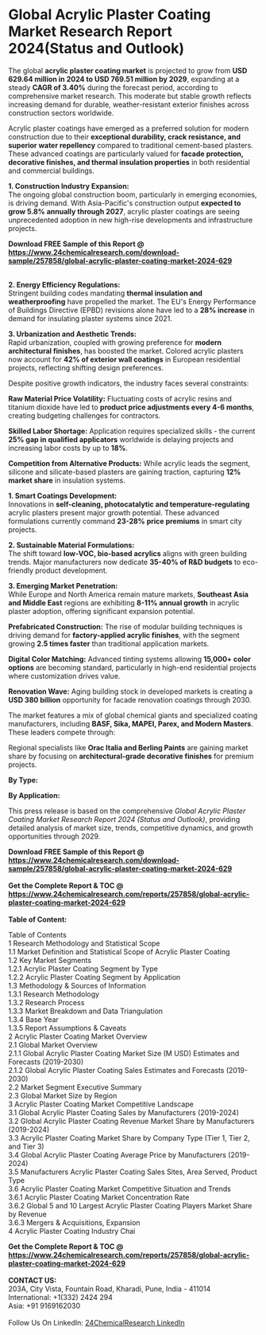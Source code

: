 <h1>Global Acrylic Plaster Coating Market Research Report 2024(Status and Outlook)</h1><p>The global <strong>acrylic plaster coating market</strong> is projected to grow from <strong>USD 629.64 million in 2024 to USD 769.51 million by 2029</strong>, expanding at a steady <strong>CAGR of 3.40%</strong> during the forecast period, according to comprehensive market research. This moderate but stable growth reflects increasing demand for durable, weather-resistant exterior finishes across construction sectors worldwide.</p><p>Acrylic plaster coatings have emerged as a preferred solution for modern construction due to their <strong>exceptional durability, crack resistance, and superior water repellency</strong> compared to traditional cement-based plasters. These advanced coatings are particularly valued for <strong>facade protection, decorative finishes, and thermal insulation properties</strong> in both residential and commercial buildings.</p><p><strong>1. Construction Industry Expansion:</strong><br>
The ongoing global construction boom, particularly in emerging economies, is driving demand. With Asia-Pacific's construction output <strong>expected to grow 5.8% annually through 2027</strong>, acrylic plaster coatings are seeing unprecedented adoption in new high-rise developments and infrastructure projects.</p><div><b>Download FREE Sample of this Report @ 
            <a href="https://www.24chemicalresearch.com/download-sample/257858/global-acrylic-plaster-coating-market-2024-629">
            https://www.24chemicalresearch.com/download-sample/257858/global-acrylic-plaster-coating-market-2024-629</a></b></div><br><p><strong>2. Energy Efficiency Regulations:</strong><br>
Stringent building codes mandating <strong>thermal insulation and weatherproofing</strong> have propelled the market. The EU's Energy Performance of Buildings Directive (EPBD) revisions alone have led to a <strong>28% increase</strong> in demand for insulating plaster systems since 2021.</p><p><strong>3. Urbanization and Aesthetic Trends:</strong><br>
Rapid urbanization, coupled with growing preference for <strong>modern architectural finishes</strong>, has boosted the market. Colored acrylic plasters now account for <strong>42% of exterior wall coatings</strong> in European residential projects, reflecting shifting design preferences.</p><p>Despite positive growth indicators, the industry faces several constraints:</p><p><strong>Raw Material Price Volatility:</strong> Fluctuating costs of acrylic resins and titanium dioxide have led to <strong>product price adjustments every 4-6 months</strong>, creating budgeting challenges for contractors.</p><p><strong>Skilled Labor Shortage:</strong> Application requires specialized skills - the current <strong>25% gap in qualified applicators</strong> worldwide is delaying projects and increasing labor costs by up to <strong>18%</strong>.</p><p><strong>Competition from Alternative Products:</strong> While acrylic leads the segment, silicone and silicate-based plasters are gaining traction, capturing <strong>12% market share</strong> in insulation systems.</p><p><strong>1. Smart Coatings Development:</strong><br>
Innovations in <strong>self-cleaning, photocatalytic and temperature-regulating</strong> acrylic plasters present major growth potential. These advanced formulations currently command <strong>23-28% price premiums</strong> in smart city projects.</p><p><strong>2. Sustainable Material Formulations:</strong><br>
The shift toward <strong>low-VOC, bio-based acrylics</strong> aligns with green building trends. Major manufacturers now dedicate <strong>35-40% of R&amp;D budgets</strong> to eco-friendly product development.</p><p><strong>3. Emerging Market Penetration:</strong><br>
While Europe and North America remain mature markets, <strong>Southeast Asia and Middle East</strong> regions are exhibiting <strong>8-11% annual growth</strong> in acrylic plaster adoption, offering significant expansion potential.</p><p><strong>Prefabricated Construction:</strong> The rise of modular building techniques is driving demand for <strong>factory-applied acrylic finishes</strong>, with the segment growing <strong>2.5 times faster</strong> than traditional application markets.</p><p><strong>Digital Color Matching:</strong> Advanced tinting systems allowing <strong>15,000+ color options</strong> are becoming standard, particularly in high-end residential projects where customization drives value.</p><p><strong>Renovation Wave:</strong> Aging building stock in developed markets is creating a <strong>USD 380 billion</strong> opportunity for facade renovation coatings through 2030.</p><p>The market features a mix of global chemical giants and specialized coating manufacturers, including <strong>BASF, Sika, MAPEI, Parex, and Modern Masters</strong>. These leaders compete through:</p><p>Regional specialists like <strong>Orac Italia and Berling Paints</strong> are gaining market share by focusing on <strong>architectural-grade decorative finishes</strong> for premium projects.</p><p><strong>By Type:</strong></p><p><strong>By Application:</strong></p><p>This press release is based on the comprehensive <em>Global Acrylic Plaster Coating Market Research Report 2024 (Status and Outlook)</em>, providing detailed analysis of market size, trends, competitive dynamics, and growth opportunities through 2029.</p><div><b>Download FREE Sample of this Report @ 
            <a href="https://www.24chemicalresearch.com/download-sample/257858/global-acrylic-plaster-coating-market-2024-629">
            https://www.24chemicalresearch.com/download-sample/257858/global-acrylic-plaster-coating-market-2024-629</a></b></div><br><div><b>Get the Complete Report & TOC @ 
            <a href="https://www.24chemicalresearch.com/reports/257858/global-acrylic-plaster-coating-market-2024-629">
            https://www.24chemicalresearch.com/reports/257858/global-acrylic-plaster-coating-market-2024-629</a></b></div><br>
            <b>Table of Content:</b><p>Table of Contents<br />
1 Research Methodology and Statistical Scope<br />
1.1 Market Definition and Statistical Scope of Acrylic Plaster Coating<br />
1.2 Key Market Segments<br />
1.2.1 Acrylic Plaster Coating Segment by Type<br />
1.2.2 Acrylic Plaster Coating Segment by Application<br />
1.3 Methodology & Sources of Information<br />
1.3.1 Research Methodology<br />
1.3.2 Research Process<br />
1.3.3 Market Breakdown and Data Triangulation<br />
1.3.4 Base Year<br />
1.3.5 Report Assumptions & Caveats<br />
2 Acrylic Plaster Coating Market Overview<br />
2.1 Global Market Overview<br />
2.1.1 Global Acrylic Plaster Coating Market Size (M USD) Estimates and Forecasts (2019-2030)<br />
2.1.2 Global Acrylic Plaster Coating Sales Estimates and Forecasts (2019-2030)<br />
2.2 Market Segment Executive Summary<br />
2.3 Global Market Size by Region<br />
3 Acrylic Plaster Coating Market Competitive Landscape<br />
3.1 Global Acrylic Plaster Coating Sales by Manufacturers (2019-2024)<br />
3.2 Global Acrylic Plaster Coating Revenue Market Share by Manufacturers (2019-2024)<br />
3.3 Acrylic Plaster Coating Market Share by Company Type (Tier 1, Tier 2, and Tier 3)<br />
3.4 Global Acrylic Plaster Coating Average Price by Manufacturers (2019-2024)<br />
3.5 Manufacturers Acrylic Plaster Coating Sales Sites, Area Served, Product Type<br />
3.6 Acrylic Plaster Coating Market Competitive Situation and Trends<br />
3.6.1 Acrylic Plaster Coating Market Concentration Rate<br />
3.6.2 Global 5 and 10 Largest Acrylic Plaster Coating Players Market Share by Revenue<br />
3.6.3 Mergers & Acquisitions, Expansion<br />
4 Acrylic Plaster Coating Industry Chai</p><div><b>Get the Complete Report & TOC @ 
            <a href="https://www.24chemicalresearch.com/reports/257858/global-acrylic-plaster-coating-market-2024-629">
            https://www.24chemicalresearch.com/reports/257858/global-acrylic-plaster-coating-market-2024-629</a></b></div><br><b>CONTACT US:</b><br>
            203A, City Vista, Fountain Road, Kharadi, Pune, India - 411014<br>
            International: +1(332) 2424 294<br>
            Asia: +91 9169162030 <br><br>
            Follow Us On LinkedIn: <a href="https://www.linkedin.com/company/24chemicalresearch/">24ChemicalResearch LinkedIn</a>
